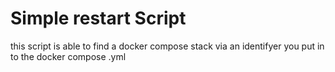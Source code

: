 # Simple restart Script

this script is able to find a docker compose stack via an identifyer you put in to the docker compose .yml
 